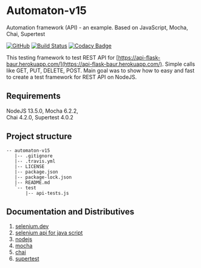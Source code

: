 # Automaton-v15

Automation framework (API) - an example. Based on JavaScript, Mocha, Chai, Supertest

[![GitHub](https://img.shields.io/github/license/mashape/apistatus.svg)](https://github.com/BurhanH/automaton-v15/blob/master/LICENSE)
[![Build Status](https://travis-ci.org/BurhanH/Automaton-v15.svg?branch=master)](https://travis-ci.org/BurhanH/Automaton-v15)
[![Codacy Badge](https://api.codacy.com/project/badge/Grade/7878cfa169c946aabd4899e85ff0f119)](https://www.codacy.com/manual/BurhanH/Automaton-v15?utm_source=github.com&amp;utm_medium=referral&amp;utm_content=BurhanH/Automaton-v15&amp;utm_campaign=Badge_Grade)

This testing framework to test REST API for [https://api-flask-baur.herokuapp.com/](https://api-flask-baur.herokuapp.com/). Simple calls like GET, PUT, DELETE, POST.
Main goal was to show how to easy and fast to create a test framework for REST API on NodeJS. 

## Requirements
NodeJS 13.5.0, Mocha 6.2.2, <br>
Chai 4.2.0, Supertest 4.0.2 <br>

## Project structure
```text
-- automaton-v15
   |-- .gitignore
   |-- .travis.yml
   |-- LICENSE
   |-- package.json
   |-- package-lock.json
   |-- README.md
   `-- test
       |-- api-tests.js
```
## Documentation and Distributives

1.  [selenium.dev](https://selenium.dev/documentation/en/)
2.  [selenium api for java script](https://selenium.dev/selenium/docs/api/javascript/index.html)
3.  [nodejs](https://nodejs.org/en/)
4.  [mocha](https://mochajs.org/)
5.  [chai](https://www.chaijs.com/)
6.  [supertest](https://github.com/visionmedia/supertest)